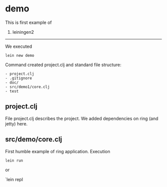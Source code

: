 # demo

This is first example of 

1. leiningen2
-------------

We executed 

`lein new demo`
	
Command created project.clj and standard file structure:

    - project.clj
	- .gitignore
	- doc/
	- src/demo1/core.clj
	- test
	
project.clj
-----------

File project.clj describes the project. We added dependencies on ring (and jetty) here.
		
src/demo/core.clj
------------------	

First humble example of ring application. Execution

`lein run`

or 

`lein repl

